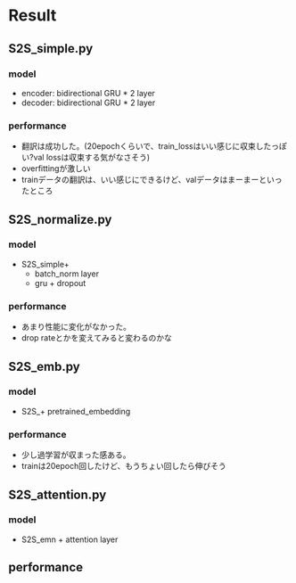 # Result
## S2S_simple.py
### model
* encoder: bidirectional GRU * 2 layer
* decoder: bidirectional GRU * 2 layer
### performance
* 翻訳は成功した。(20epochくらいで、train_lossはいい感じに収束したっぽい?val lossは収束する気がなさそう)
* overfittingが激しい
* trainデータの翻訳は、いい感じにできるけど、valデータはまーまーといったところ

## S2S_normalize.py
### model
* S2S_simple+
    * batch_norm layer
    * gru + dropout

### performance
* あまり性能に変化がなかった。
* drop rateとかを変えてみると変わるのかな

## S2S_emb.py
### model
* S2S_+ pretrained_embedding

### performance
* 少し過学習が収まった感ある。
* trainは20epoch回したけど、もうちょい回したら伸びそう

## S2S_attention.py
### model
* S2S_emn + attention layer

## performance
